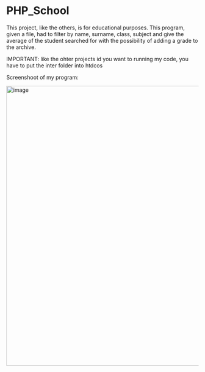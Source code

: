 # PHP_School
This project, like the others, is for educational purposes. This program, given a file, had to filter by name, surname, class, subject and give the average of the student searched for with the possibility of adding a grade to the archive.

IMPORTANT: like the ohter projects id you want to running my code, you have to put the inter folder into htdcos

Screenshoot of my program:

<img width="1306" height="732" alt="image" src="https://github.com/user-attachments/assets/cca984a0-da74-4c0b-99b3-09133078b81e" />

